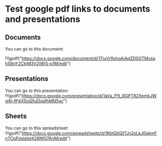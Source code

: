 # Test google pdf links to documents and presentations


## Documents

You can go to this document:

!!!gpdf("https://docs.google.com/document/d/1TiuVr9xhoAiAqZD0GTMvxphS8oY2CkjM3V2iWIS-p1M/edit")


## Presentations

You can go to this presentation:
!!!gpdf("https://docs.google.com/presentation/d/1aVa_P1t_RGPT82XemkJWgiN-fP4XSoQfuEbiafhMN5w/")


## Sheets
You can go to this spreadsheet:
!!!gpdf("https://docs.google.com/spreadsheets/d/1KbtQtjQtTJn2sLkJ0qkmFn7CpPJqjgIsHl28Nf07AnM/edit")
